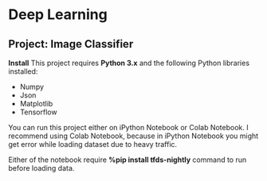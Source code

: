 # Deep Learning 
## Project: Image Classifier
**Install**
This project requires **Python 3.x** and the following Python libraries installed:
- Numpy
- Json
- Matplotlib
- Tensorflow

You can run this project either on iPython Notebook or Colab Notebook. I recommend using Colab Notebook, because in iPython Notebook you might get error while loading dataset due to heavy traffic.

Either of the notebook require **%pip install tfds-nightly** command to run before loading data.

